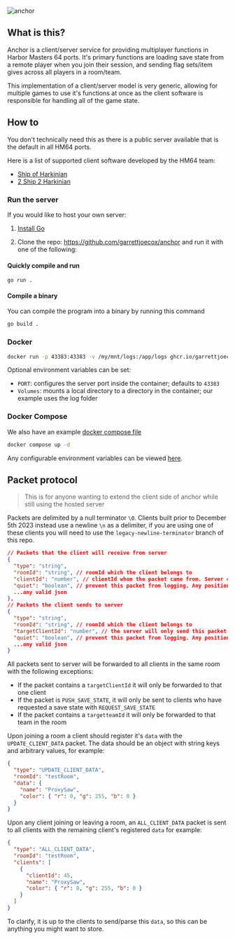 ![anchor](https://github.com/garrettjoecox/OOT/assets/7316699/a8feac51-47b6-4e4c-b940-2f49fc0bc764)

## What is this?

Anchor is a client/server service for providing multiplayer functions in Harbor Masters 64 ports. It's primary functions are loading save state from a remote player when you join their session, and sending flag sets/item gives across all players in a room/team. 

This implementation of a client/server model is very generic, allowing for multiple games to use it's functions at once as the client software is responsible for handling all of the game state.

## How to

You don't technically need this as there is a public server available that is the default in all HM64 ports.

Here is a list of supported client software developed by the HM64 team:
- [Ship of Harkinian](https://github.com/HarbourMasters/Shipwright/pull/4910)
- [2 Ship 2 Harkinian]()

### Run the server
If you would like to host your own server:

1. [Install Go](https://go.dev/doc/install)

2.  Clone the repo:
  https://github.com/garrettjoecox/anchor and run it with one of the following:

#### Quickly compile and run
```
go run .
```

#### Compile a binary
You can compile the program into a binary by running this command
```sh
go build .
```

### Docker

```sh
docker run -p 43383:43383 -v /my/mnt/logs:/app/logs ghcr.io/garrettjoecox/anchor:latest
```

Optional environment variables can be set:

- `PORT`: configures the server port inside the container; defaults to `43383`
- `Volumes`: mounts a local directory to a directory in the container; our example uses the log folder

### Docker Compose
We also have an example [docker compose file](/compose.yml) 
```sh
docker compose up -d
```

Any configurable environment variables can be viewed [here](#docker).

## Packet protocol

> This is for anyone wanting to extend the client side of anchor while still
> using the hosted server

Packets are delimited by a null terminator `\0`. Clients built prior to December
5th 2023 instead use a newline `\n` as a delimiter, if you are using one of
these clients you will need to use the `legacy-newline-terminator` branch of
this repo.

```json
// Packets that the client will receive from server
{
  "type": "string",
  "roomId": "string", // roomId which the client belongs to
  "clientId": "number", // clientId whom the packet came from. Server can send packets so not always provided
  "quiet": "boolean", // prevent this packet from logging. Any position/location packets should use this
  ...any valid json
},
// Packets the client sends to server
{
  "type": "string",
  "roomId": "string", // roomId which the client belongs to
  "targetClientId": "number", // the server will only send this packet to the targetted client ID
  "quiet": "boolean", // prevent this packet from logging. Any position/location packets should use this
  ...any valid json
}
```

All packets sent to server will be forwarded to all clients in the same room
with the following exceptions:

- If the packet contains a `targetClientId` it will only be forwarded to that
  one client
- If the packet is `PUSH_SAVE_STATE`, it will only be sent to clients who have
  requested a save state with `REQUEST_SAVE_STATE`
- If the packet contains a `targetteamId` it will only be forwarded to that team in the room

Upon joining a room a client should register it's `data` with the
`UPDATE_CLIENT_DATA` packet. The data should be an object with string keys and
arbitrary values, for example:

```json
{
  "type": "UPDATE_CLIENT_DATA",
  "roomId": "testRoom",
  "data": {
    "name": "ProxySaw",
    "color": { "r": 0, "g": 255, "b": 0 }
  }
}
```

Upon any client joining or leaving a room, an `ALL_CLIENT_DATA` packet is sent
to all clients with the remaining client's registered `data` for example:

```json
{
  "type": "ALL_CLIENT_DATA",
  "roomId": "testRoom",
  "clients": [
    {
      "clientId": 45,
      "name": "ProxySaw",
      "color": { "r": 0, "g": 255, "b": 0 }
    }
  ]
}
```

To clarify, it is up to the clients to send/parse this `data`, so this can be
anything you might want to store.
